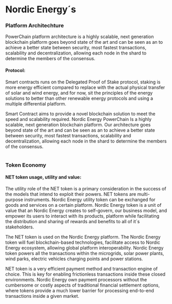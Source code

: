 
# Nordic Energy´s




### Platform Architechture

PowerChain platform architecture is a highly scalable, next generation blockchain platform goes beyond state of the art and can be seen as an to achieve a better state between security, most fastest transactions, scalability and decentralization, allowing each node in the shard to determine the members of the consensus.



#### Protocol:

Smart contracts runs on the Delegated Proof of Stake protocol, staking is more energy efficient compared to replace with the actual physical transfer of solar and wind energy, and for now, sit the principles of the energy solutions to better than other renewable energy protocols and using a multiple differential platform.

Smart Contract aims to provide a novel blockchain solution to meet the speed and scalability required. Nordic Energy PowerChain Is a highly scalable, next generation blockchain platform. Our architecture goes beyond state of the art and can be seen as an to achieve a better state between security, most fastest transactions, scalability and decentralization, allowing each node in the shard to determine the members of the consensus.
#



### Token Economy


#### NET token usage, utility and value:

The utility role of the NET token is a primary consideration in the success of the models that intend to exploit their powers. NET tokens are multi-purpose instruments. Nordic Energy utility token can be exchanged for goods and services on a certain platform. Nordic Energy token is a unit of value that an Nordic Energy creates to self-govern, our business model, and empower its users to interact with its products, platform while facilitating the distribution and sharing of rewards and benefits to all of it´s stakeholders.

The NET token is used on the Nordic Energy platform. The Nordic Energy token will fuel blockchain-based technologies, facilitate access to Nordic Energy ecosystem, allowing global platform interoperability. Nordic Energy token powers all the transactions within the microgrids, solar power plants, wind parks, electric vehicles charging points and power stations.

NET token is a very efficient payment method and transaction engine of choice. This is key for enabling frictionless transactions inside these closed environments. Nordic Energy own payment processors without the cumbersome or costly aspects of traditional financial settlement options, where tokens provide a much lower barrier for processing end-to-end transactions inside a given market.
#

